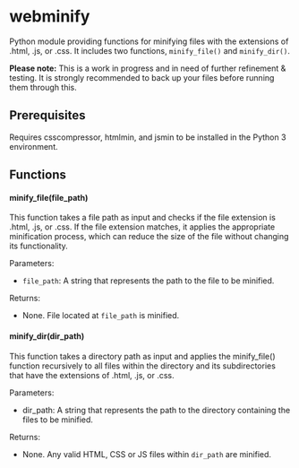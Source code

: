 # webminify

Python module providing functions for minifying files with the extensions of .html, .js, or .css. It includes two functions, `minify_file()` and `minify_dir()`.



**Please note:** This is a work in progress and in need of further refinement & testing. It is strongly recommended to back up your files before running them through this.



## Prerequisites

Requires csscompressor, htmlmin, and jsmin to be installed in the Python 3 environment.



## Functions

#### minify_file(file_path)

This function takes a file path as input and checks if the file extension is .html, .js, or .css. If the file extension matches, it applies the appropriate minification process, which can reduce the size of the file without changing its functionality. 

Parameters:

- `file_path`: A string that represents the path to the file to be minified.

Returns:

- None. File located at `file_path` is minified.



#### minify_dir(dir_path)

This function takes a directory path as input and applies the minify_file() function recursively to all files within the directory and its subdirectories that have the extensions of .html, .js, or .css.

Parameters:

- dir_path: A string that represents the path to the directory containing the files to be minified.

Returns:

- None. Any valid HTML, CSS or JS files within `dir_path` are minified.
